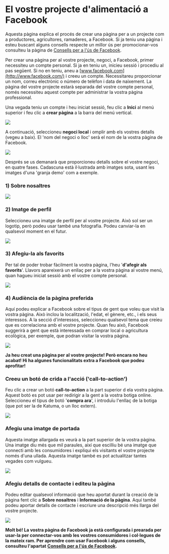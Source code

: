 # El vostre projecte d'alimentació a Facebook

Aquesta pàgina explica el procés de crear una pàgina per a un projecte com a productores, agricultores, ramaderes, a Facebook. Si ja teniu una pàgina i esteu buscant alguns consells respecte un millor ús per promocionar-vos consulteu la pàgina de [Consells per a l'ús de Facebook](https://guia.katuma.org/~/edit/drafts/-LZ4aRdLBizsUrE04YTu/funcionalitats-avancades/social/consells-per-a-lus-de-facebook). 

Per crear una pàgina per al vostre projecte, negoci, a Facebook, primer necessiteu un compte personal. Si ja en teniu un, inicieu sessió i procediu al pas següent. Si no en teniu, aneu a [www.facebook.com](http://www.facebook.com/) i creeu un compte. Necessitareu proporcionar un nom, correu electrònic o número de telèfon i data de naixement. La pàgina del vostre projecte estarà separada del vostre compte personal, només necessiteu aquest compte per administrar la vostra pàgina professional.

Una vegada teniu un compte i heu iniciat sessió, feu clic a **Inici** al menú superior i feu clic a **crear pàgina** a la barra del menú vertical. 

![](../../.gitbook/assets/imatge%20%2826%29.png)

A continuació, seleccioneu **negoci local** i omplir amb els vostres detalls \(vegeu a baix\). El 'nom del negoci o lloc' serà el nom de la vostra pàgina de Facebook. 

![](../../.gitbook/assets/imatge%20%2878%29.png)

Després se us demanarà que proporcioneu detalls sobre el vostre negoci, en quatre fases. Cadascuna està il·lustrada amb imatges sota, usant les imatges d'una 'granja demo' com a exemple. 

### 1\) Sobre nosaltres

![](../../.gitbook/assets/imatge%20%2821%29.png)

### 2\) Imatge de perfil

Seleccioneu una imatge de perfil per al vostre projecte. Això sol ser un logotip, però podeu usar també una fotografia. Podeu canviar-la en qualsevol moment en el futur. 

![](../../.gitbook/assets/imatge%20%2835%29.png)

### 3\) Afegiu-la als favorits

Per tal de poder trobar fàcilment la vostra pàgina, l'heu '**d'afegir als favorits**'. Llavors apareixerà un enllaç per a la vostra pàgina al vostre menú, quan hagueu iniciat sessió amb el vostre compte personal.  

![](../../.gitbook/assets/imatge%20%2811%29.png)

### 4\) Audiència de la pàgina preferida

Aquí podeu explicar a Facebook sobre el tipus de gent que voleu que visit la vostra pàgina. Això inclou la localització, l'edat, el gènere, etc., i els seus interessos. A la secció d'interessos, seleccioneu qualsevol tema que creieu que es correlaciona amb el vostre projecte. Quan feu això, Facebook suggerirà a gent que està interessada en comprar local o agricultura ecològica, per exemple, que podran visitar la vostra pàgina.

![](../../.gitbook/assets/imatge%20%2851%29.png)

**Ja heu creat una pàgina per al vostre projecte! Però encara no heu acabat! Hi ha algunes funcionalitats extra a Facebook que podeu aprofitar!**

### **Creeu un botó de crida a l'acció \('call-to-action'\)**

Feu clic a crear un botó **call-to-action** a la part superior d ela vostra pàgina. Aquest botó es pot usar per redirigir a la gent a la vostra botiga online. Seleccioneu el tipus de botó '**compra ara**', i introduïu l'enllaç de la botiga \(que pot ser la de Katuma, o un lloc extern\). 

![](../../.gitbook/assets/imatge%20%2880%29.png)

### 

### Afegiu una imatge de portada

Aquesta imatge allargada es veurà a la part superior de la vostra pàgina. Una imatge diu més que mil paraules, així que escilliu bé una imatge que connecti amb les consumidores i expliqui els visitants el vostre projecte només d'una ullada. Aquesta imatge també es pot actualitzar tantes vegades com vulgueu. 

![](../../.gitbook/assets/imatge%20%285%29.png)

### 

### Afegiu detalls de contacte i editeu la pàgina

Podeu editar qualsevol informació que heu aportat durant la creació de la pàgina fent clic a **Sobre nosaltres** i **Informació de la pàgina**. Aquí també podeu aportar detalls de contacte i escriure una descripció més llarga del vostre projecte.

![](../../.gitbook/assets/imatge%20%2872%29.png)

**Molt bé! La vostra pàgina de Facebook ja està configurada i prearada per usar-la per connectar-vos amb les vostres consumidores i col·legues de la mateix ram. Per aprendre com usar Facebook i alguns consells, consulteu l'apartat** [**Consells per a l'ús de Facebook**](https://guia.katuma.org/~/edit/drafts/-LZ4aRdLBizsUrE04YTu/funcionalitats-avancades/social/consells-per-a-lus-de-facebook)**.** 



